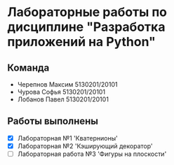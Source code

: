 # Лабораторные работы по дисциплине "Разработка приложений на Python"
## Команда
- Черепнов Максим 5130201/20101
- Чурова Софья 5130201/20101
- Лобанов Павел 5130201/20101

## Работы выполнены
- [X] Лабораторная №1 'Кватернионы'
- [X] Лабораторная №2 'Кэширующий декоратор'
- [ ] Лабораторная работа №3 'Фигуры на плоскости'
